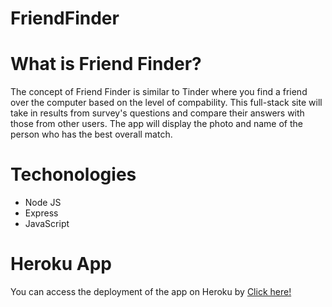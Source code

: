 # FriendFinder

# What is Friend Finder? 

The concept of Friend Finder is similar to Tinder where you find a friend over the computer based on the level of compability. This full-stack site will take in results from survey's questions and compare their answers with those from other users. The app will display the photo and name of the person who has the best overall match.

# Techonologies

* Node JS
* Express 
* JavaScript

# Heroku App 
You can access the deployment of the app on Heroku by [Click here!](https://floating-earth-58263.herokuapp.com/)
